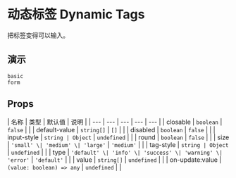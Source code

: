 # 动态标签 Dynamic Tags

把标签变得可以输入。

## 演示

```demo
basic
form
```

## Props

| 名称 | 类型 | 默认值 | 说明 |
| --- | --- | --- | --- | --- |
| closable | `boolean` | `false` |  |
| default-value | `string[]` | `[]` |  |
| disabled | `boolean` | `false` |  |
| input-style | `string | Object` | `undefined` |  |
| round | `boolean` | `false` |  |
| size | `'small' \| 'medium' \| 'large'` | `'medium'` |  |
| tag-style | `string | Object` | `undefined` |  |
| type | `'default' \| 'info' \| 'success' \| 'warning' \| 'error'` | `'default'` |  |
| value | `string[]` | `undefined` |  |
| on-update:value | `(value: boolean) => any` | `undefined` |  |
